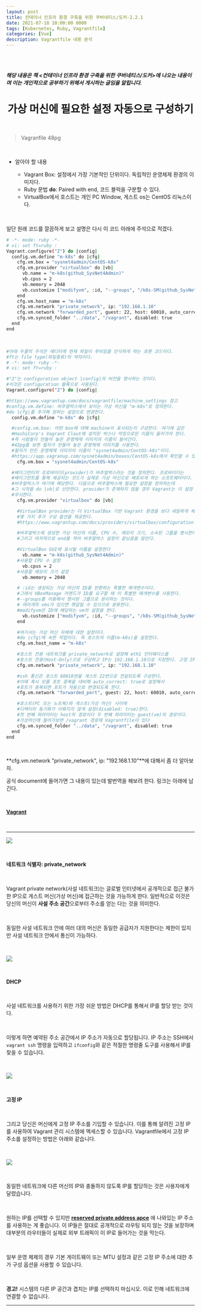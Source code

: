 ```yaml
---
layout: post
title: 컨테이너 인프라 환경 구축을 위한 쿠버네티스/도커-2.2.1
date: 2021-07-18 10:00:00 0000
tags: [Kubernetes, Ruby, Vagrantfile]
categories: [Vue]
description: Vagrantfile 내용 분석
---
```


<br><br>

**_해당 내용은 책 <컨테이너 인프라 환경 구축을 위한 쿠버네티스/도커>에 나오는 내용이며 이는 개인적으로 공부하기 위해서 게시하는 글임을 알립니다._**

# <center>가상 머신에 필요한 설정 자동으로 구성하기</center>

<br>

> Vagranfile 48pg

<br>

- 알아야 할 내용

  - Vagrant Box: 설정에서 가장 기본적인 단위이다. 독립적인 운영체제 환경의 이미지다.
  - Ruby 문법 **do**: Paired with end, 코드 블럭을 구분할 수 있다.
  - VirtualBox에서 호스트는 개인 PC Window, 게스트 os는 CentOS 리눅스이다.

<br>

일단 원래 코드를 깔끔하게 보고 설명은 다시 이 코드 아래에 주석으로 적겠다.

```bash
# -*- mode: ruby -*-
# vi: set ft=ruby :
Vagrant.configure("2") do |config|
  config.vm.define "m-k8s" do |cfg|
    cfg.vm.box = "sysnet4admin/CentOS-k8s"
    cfg.vm.provider "virtualbox" do |vb|
      vb.name = "m-k8s(github_SysNet4Admin)"
      vb.cpus = 2
      vb.memory = 2048
      vb.customize ["modifyvm", :id, "--groups", "/k8s-SM(github_SysNet4Admin)"]
    end
    cfg.vm.host_name = "m-k8s"
    cfg.vm.network "private_network", ip: "192.168.1.10"
    cfg.vm.network "forwarded_port", guest: 22, host: 60010, auto_correct: true, id: "ssh"
    cfg.vm.synced_folder "../data", "/vagrant", disabled: true
  end
end
```

<br>

```bash
#아래 두줄의 주석은 에디터에 현재 파일이 루비임을 인식하게 하는 호환 코드이다.
#ft는 file type(파일종류)의 약자이다.
# -*- mode: ruby -*-
# vi: set ft=ruby :

#"2"는 configuration object |config|의 버전을 명시하는 것이다.
#이것은 configuration 블록으로 사용된다.
Vagrant.configure("2") do |config|

#https://www.vagrantup.com/docs/vagrantfile/machine_settings 참고
#config.vm.define: 버추얼박스에서 보이는 가상 머신을 "m-k8s"로 정의한다.
#do |cfg|를 추가해 원하는 설정으로 변경한다.
  config.vm.define "m-k8s" do |cfg|

  #config.vm.box: 어떤 box에 대해 machine이 표시되는지 구성한다. 여기에 값은
  #HashiCorp's Vagrant Clout에 설치된 박스나 약칭으로된 이름이 들어가야 한다.
  #즉 사람들이 만들어 놓은 운영체제 이미지의 이름이 들어간다.
  #42pg를 보면 필자가 만들어 놓은 운영체제 이미지를 사용한다.
  #필자가 만든 운영체제 이미지의 이름이 "sysnet4admin/CentOS-k8s"이다.
  #https://app.vagranup.com/sysnet4admin/boxes/CentOS-k8s에서 확인할 수 있다.
    cfg.vm.box = "sysnet4admin/CentOS-k8s"

  #베이그런터의 프로바이더(provider)가 버추얼박스라는 것을 정의한다. 프로바이더는
  #베이그런트를 통해 제공되는 코드가 실제로 가상 머신으로 배포되게 하는 소프트웨어이다.
  #버추얼박스가 여기에 해당한다. 다음으로 버추얼박스에 필요한 설정을 정의하는데
  #그 시작을 do |vb|로 선언한다. provider가 존재하지 않을 경우 Vagrant는 이 설정 블록을
  #무시한다.
    cfg.vm.provider "virtualbox" do |vb|

    #VirtualBox provider는 더 VirtualBox 기반 Vagrant 환경을 보다 세밀하게 제어할 수 있는
    #몇 가지 추가 구성 옵션을 제공한다.
    #https://www.vagrantup.com/docs/providers/virtualbox/configuration 참고

    #버추얼박스에 생성한 가상 머신의 이름, CPU 수, 메모리 크기, 소속된 그룹을 명시한다.
    #그리고 마지막으로 end를 적어 버추얼박스 설정이 끝났음을 알린다.

    #VirtualBox GUI에 표시될 이름을 설정한다
      vb.name = "m-k8s(github_SysNet4Admin)"
    #사용할 CPU 수 설정
      vb.cpus = 2
    #사용할 메모리 크기 설정
      vb.memory = 2048

    # :id는 생성되는 가상 머신의 ID를 반환하는 특별한 매개변수이다.
    #그래서 VBoxManage 커맨드가 ID를 요구할 때 이 특별한 매개변수를 사용한다.
    #--groups를 이용해서 명시된 그룹으로 분리하는 것이다.
    # 여러개의 vms가 있으면 헷갈릴 수 있으므로 분류한다.
    #modifyvm은 ID에 해당하는 vm의 설정을 한다.
      vb.customize ["modifyvm", :id, "--groups", "/k8s-SM(github_SysNet4Admin)"]
    end

    #여기서는 가상 머신 자체에 대한 설정이다.
    #do |cfg|에 속한 작업이다. 즉 호스트의 이름(m-k8s)을 설정한다.
    cfg.vm.host_name = "m-k8s"

    #호스트 전용 네트워크를 private_network로 설정해 eth1 인터페이스를
    #호스트 전용(Host-Only)으로 구성하고 IP는 192.168.1.10으로 지정한다. 고정 IP를 설정해주는 방법이다. 아래 document 참고
    cfg.vm.network "private_network", ip: "192.168.1.10"

    #ssh 통신은 호스트 60010번을 게스트 22번으로 전달되도록 구성한다.
    #이때 혹시 모를 포트 중복을 대비해 auto_correct: true로 설정해서
    #포트가 중복되면 포트가 자동으로 변경되도록 한다.
    cfg.vm.network "forwarded_port", guest: 22, host: 60010, auto_correct: true, id: "ssh"

    #호스트(PC 또는 노트북)와 게스트(가상 머신) 사이에
    #디렉터리 동기화가 이뤄지지 않게 설정(disabled: true)한다.
    #첫 번째 파라미터는 host의 경로이다 두 번째 파라미터는 guest(vm)의 경로이다.
    #가상머신에 들어가보면 /vagrant 경로에 Vagrantfile이 있다
    cfg.vm.synced_folder "../data", "/vagrant", disabled: true
  end
end
```

<br>

**cfg.vm.network "private_network", ip: "192.168.1.10"**에 대해서 좀 더 알아보자.

공식 document에 들어가면 그 내용이 있는데 발번역을 해보려 한다. 링크는 아래에 남긴다.

<br>

**[Vagrant](https://www.vagrantup.com/docs/networking/private_network)**

<br>

---

![](/images/Kubernetes/post1/2021-07-19-09-05-59.png)

<br>

**네트워크 식별자: private_network**

<br>

Vagrant private network(사설 네트워크)는 글로벌 인터넷에서 공개적으로 접근 불가한 IP으로 게스트 머신(가상 머신)에 접근하는 것을 가능하게 한다. 일반적으로 이것은 당신의 머신이 **사설 주소 공간**으로부터 주소를 얻는 다는 것을 의미한다.

<br>

동일한 사설 네트워크 안에 여러 대의 머신은 동일한 공급자가 지원한다는 제한이 있지만 사설 네트워크 안에서 통신이 가능하다.

<br>

![](/images/Kubernetes/post1/2021-07-19-09-13-30.png)

<br>

**DHCP**

<br>

사설 네트워크를 사용하기 위한 가장 쉬운 방법은 DHCP를 통해서 IP를 할당 받는 것이다.

<br>

이렇게 하면 예약된 주소 공간에서 IP 주소가 자동으로 할당됩니다. IP 주소는 SSH에서 `vagrant ssh` 명령을 입력하고 `ifconfig`와 같은 적절한 명령줄 도구를 사용해서 IP를 찾을 수 있습니다.

<br>

![](/images/Kubernetes/post1/2021-07-19-09-17-55.png)

<br>

**고정 IP**

<br>

그리고 당신은 머신에게 고정 IP 주소를 기입할 수 있습니다. 이를 통해 알려진 고정 IP를 사용하여 Vagrant 관리 시스템에 액세스할 수 있습니다. Vagrantfile에서 고정 IP 주소를 설정하는 방법은 아래와 같습니다.

<br>

![](/images/Kubernetes/post1/2021-07-19-09-22-14.png)

<br>

동일한 네트워크에 다른 머신의 IP와 충돌하지 않도록 IP를 할당하는 것은 사용자에게 달렸습니다.

<br>

원하는 IP를 선택할 수 있지만 **[reserved private address apce](https://en.wikipedia.org/wiki/Private_network#Private_IPv4_address_spaces)** 에 나와있는 IP 주소를 사용하는 게 좋습니다. 이 IP들은 절대로 공개적으로 라우팅 되지 않는 것을 보장하며 대부분의 라우터들이 실제로 외부 트래픽이 이 IP로 들어가는 것을 막는다.

<br>

일부 운영 체제의 경우 기본 게이트웨이 또는 MTU 설정과 같은 고정 IP 주소에 대한 추가 구성 옵션을 사용할 수 있습니다.

<br>

**경고!** 시스템의 다른 IP 공간과 겹치는 IP를 선택하지 마십시오. 이로 인해 네트워크에 연결할 수 없습니다.

---

<br>
